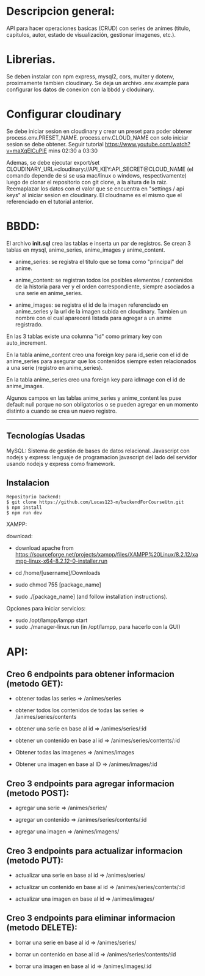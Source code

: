 # Descripcion general: 

API para hacer operaciones basicas (CRUD) con series de animes (titulo, capitulos, autor, estado de visualización, gestionar imagenes, etc.).

# Librerias.
Se deben instalar con npm express, mysql2, cors, multer y dotenv, proximamente tambien cloudinary. Se deja un archivo .env.example para configurar los datos de conexion con la bbdd y cloduinary.

# Configurar cloudinary
Se debe iniciar sesion en cloudinary y crear un preset para poder obtener process.env.PRESET_NAME. process.env.CLOUD_NAME con solo iniciar sesion se debe obtener. 
Seguir tutorial https://www.youtube.com/watch?v=maXqEICuPIE mins 02:30 a 03:30

Ademas, se debe ejecutar export/set CLOUDINARY_URL=cloudinary://API_KEY:API_SECRET@CLOUD_NAME (el comando depende de si se usa mac/linux o windows, respectivamente) luego de clonar el repositorio con git clone, a la altura de la raiz. Reemaplazar los datos con el valor que se encuentra en "settings / api keys" al iniciar sesion en cloudinary. El cloudname es el mismo que el referenciado en el tutorial anterior.


# BBDD:

El archivo **init.sql** crea las tablas e inserta un par de registros.
Se crean 3 tablas en mysql, anime_series, anime_images y anime_content.

- anime_series: se registra el titulo que se toma como "principal" del anime.

- anime_content: se registran todos los posibles elementos / contenidos de la historia para ver y el orden correspondiente, siempre asociados a una serie en anime_series.

- anime_images: se registra el id de la imagen referenciado en anime_series y la url de la imagen subida en cloudinary. Tambien un nombre con el cual aparecerá listada para agregar a un anime registrado.

En las 3 tablas existe una columna "id" como primary key con auto_increment. 

En la tabla anime_content creo una foreign key para id_serie con el id de anime_series para asegurar que los contenidos siempre esten relacionados a una serie (registro en anime_series).

En la tabla anime_series creo una foreign key para idImage con el id de anime_images.

Algunos campos en las tablas anime_series y anime_content les puse default null porque no son obligatorios o se pueden agregar en un momento distinto a cuando se crea un nuevo registro.

--- 

## Tecnologías Usadas
MySQL: Sistema de gestión de bases de datos relacional.
Javascript con nodejs y express: lenguaje de programacion javascript del lado del servidor usando nodejs y express como framework.

## Instalacion

```
Repositorio backend:
$ git clone https://github.com/Lucas123-m/backendForCourseUtn.git
$ npm install
$ npm run dev
```

XAMPP:

download:

- download apache from https://sourceforge.net/projects/xampp/files/XAMPP%20Linux/8.2.12/xampp-linux-x64-8.2.12-0-installer.run

- cd /home/[username]/Downloads

- sudo chmod 755 [package_name]

- sudo ./[package_name] (and follow installation instructions).

Opciones para iniciar servicios:
- sudo /opt/lampp/lampp start
- sudo ./manager-linux.run (in /opt/lampp, para hacerlo con la GUI)

# API:

## Creo 6 endpoints para obtener informacion (metodo GET):


- obtener todas las series => /animes/series

- obtener todos los contenidos de todas las series => /animes/series/contents

- obtener una serie en base al id => /animes/series/:id

- obtener un contenido en base al id => /animes/series/contents/:id

- Obtener todas las imagenes => /animes/images

- Obtener una imagen en base al ID => /animes/images/:id


## Creo 3 endpoints para agregar informacion (metodo POST):


- agregar una serie => /animes/series/

- agregar un contenido => /animes/series/contents/:id

- agregar una imagen => /animes/imagens/


## Creo 3 endpoints para actualizar informacion (metodo PUT):


- actualizar una serie en base al id => /animes/series/

- actualizar un contenido en base al id => /animes/series/contents/:id

- actualizar una imagen en base al id => /animes/images/

## Creo 3 endpoints para eliminar informacion (metodo DELETE):


- borrar una serie en base al id => /animes/series/

- borrar un contenido en base al id => /animes/series/contents/:id

- borrar una imagen en base al id => /animes/images/:id
